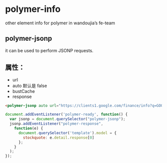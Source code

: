 polymer-info
============

other element info for polymer in wandoujia’s fe-team

## polymer-jsonp

it can be used to perform JSONP requests.

## 属性：

* url 
* auto 默认是 false
* bustCache
* response

```html
<polymer-jsonp auto url="https://clients1.google.com/finance/info?q=GOOG&client=ig&callback="></polymer-jsonp>
```

```js
document.addEventListener('polymer-ready', function() {
  var jsonp = document.querySelector("polymer-jsonp");
  jsonp.addEventListener("polymer-response", 
    function(e) {
      document.querySelector('template').model = {
        stockquote: e.detail.response[0]
      };
    }
  );
});
```
